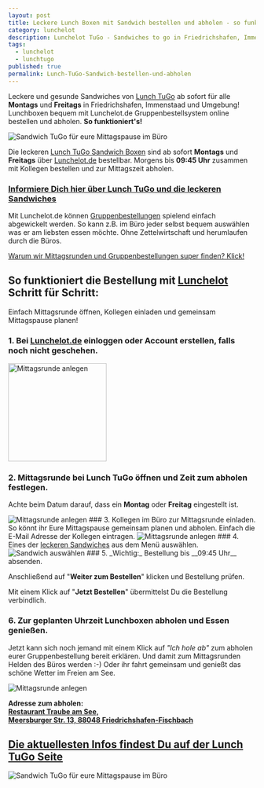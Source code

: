 ```yaml
---
layout: post
title: Leckere Lunch Boxen mit Sandwich bestellen und abholen - so funktioniert's!
category: lunchelot
description: Lunchelot TuGo - Sandwiches to go in Friedrichshafen, Immenstaad. So funktioniert die Bestellung
tags:
  - lunchelot
  - lunchtugo
published: true
permalink: Lunch-TuGo-Sandwich-bestellen-und-abholen
---
```


Leckere und gesunde Sandwiches von <a target="_blank" href="https://lunchelot.de/tugo">Lunch TuGo</a> ab sofort für alle __Montags__
und __Freitags__ in Friedrichshafen, Immenstaad und Umgebung!
Lunchboxen bequem mit Lunchelot.de Gruppenbestellsystem online bestellen und abholen. __So funktioniert's!__

<img src="{{site.baseurl}}assets/TuGo/LunchTugo_Sandwich.jpg" alt="Sandwich TuGo für eure Mittagspause im Büro" />

<!-- more -->

Die leckeren [Lunch TuGo Sandwich Boxen]({{site.url}}/Lunch-TuGo-leckeres-fuer-unterwegs-und-buero)
sind ab sofort __Montags__ und __Freitags__ über <a href="https://lunchelot.de">Lunchelot.de</a> bestellbar.
Morgens bis __09:45 Uhr__ zusammen mit Kollegen bestellen und zur Mittagszeit abholen.

### <a target="_blank" href="https://lunchelot.de/tugo">Informiere Dich hier über __Lunch TuGo__ und die leckeren Sandwiches</a>

Mit Lunchelot.de können <a href="http://blog.lunchelot.de/handbuch/user/lunchelot-was-ist-eine-mittagsrunde.html">Gruppenbestellungen</a> spielend einfach abgewickelt werden.
So kann z.B. im Büro jeder selbst bequem auswählen was er am liebsten essen möchte. Ohne Zettelwirtschaft und herumlaufen durch die Büros.

<a target="_blank" href="http://blog.lunchelot.de/handbuch/user/lunchelot-was-ist-eine-mittagsrunde.html">Warum wir Mittagsrunden und Gruppenbestellungen super finden? Klick!</a>



## So funktioniert die Bestellung mit <a href="https://lunchelot.de">Lunchelot</a> Schritt für Schritt:

Einfach Mittagsrunde öffnen, Kollegen einladen und gemeinsam Mittagspause planen!

### 1. Bei <a href="https://lunchelot.de/signin">Lunchelot.de</a> einloggen oder Account erstellen, falls noch nicht geschehen.

<img src="{{site.baseurl}}assets/tugo_bestellen/tugo-bestellen-login.png" width="200" alt="Mittagsrunde anlegen" />

### 2. Mittagsrunde bei __Lunch TuGo__ öffnen und Zeit zum abholen festlegen.
Achte beim Datum darauf, dass ein __Montag__ oder __Freitag__ eingestellt ist.

<img src="{{site.baseurl}}assets/tugo_bestellen/tugo-bestellen-1.jpg" alt="Mittagsrunde anlegen" />
### 3. Kollegen im Büro zur Mittagsrunde einladen.
So könnt ihr Eure Mittagspause gemeinsam planen und abholen. Einfach die E-Mail Adresse der Kollegen eintragen.

<img src="{{site.baseurl}}assets/tugo_bestellen/tugo-bestellen-2.png" alt="Mittagsrunde anlegen" />
### 4. Eines der <a target="_blank" href="https://lunchelot.de/tugo">leckeren Sandwiches</a> aus dem Menü auswählen.

<img src="{{site.baseurl}}assets/tugo_bestellen/tugo-bestellen-3.png" alt="Sandwich auswählen" />
### 5. _Wichtig:_ Bestellung bis __09:45 Uhr__ absenden.

Anschließend auf "__Weiter zum Bestellen__" klicken und Bestellung prüfen.

Mit einem Klick auf "__Jetzt Bestellen__" übermittelst Du die Bestellung verbindlich.
### 6. Zur geplanten Uhrzeit Lunchboxen abholen und Essen genießen.

Jetzt kann sich noch jemand mit einem Klick auf _"Ich hole ab"_ zum abholen eurer Gruppenbestellung bereit erklären. Und damit zum Mittagsrunden Helden des Büros werden :-)
Oder ihr fahrt gemeinsam und genießt das schöne Wetter im Freien am See.

<img src="{{site.baseurl}}assets/tugo_bestellen/tugo-bestellen-4.png" alt="Mittagsrunde anlegen" />

__Adresse zum abholen:__<br/>
__<a href="https://www.google.de/maps/place/Traube/@47.6698841,9.4087835,17.62z/data=!4m6!1m3!3m2!1s0x479affc365cac38d:0x4ceeed2234d3aa04!2sTraube+am+See!3m1!1s0x0000000000000000:0x956b829fc4e69adc">Restaurant Traube am See,<br/> Meersburger Str. 13, 88048 Friedrichshafen-Fischbach</a>__

## <a href="https://lunchelot.de/tugo">Die aktuellesten Infos findest Du auf der Lunch TuGo Seite</a>
<img src="{{site.baseurl}}assets/TuGo/LunchTugoBox.jpg" alt="Sandwich TuGo für eure Mittagspause im Büro" />


